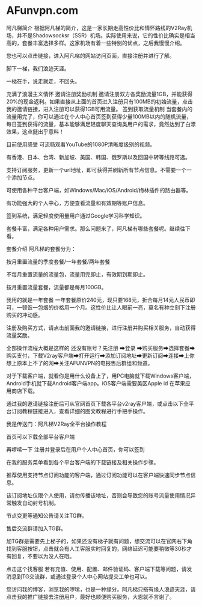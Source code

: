 # AFunvpn.com
阿凡梯简介
根据阿凡梯的简介，这是一家长期走高性价比和情怀路线的V2Ray机场，并不是Shadowsocksr（SSR）机场。实际使用来说，它的性价比确实是相当高的，套餐丰富选择多样。这家机场有着一些特别的优点，之后我慢慢介绍。

您也可以点击链接，进入阿凡梯的网站访问页面，直接注册并进行了解。

脚下一梯，我们浪迹天涯。

一梯在手，说走就走，不回头。

充满了浪漫主义情怀
邀请注册奖励机制
邀请注册双方各奖励流量1GB，并能获得20%的现金返利。如果直接从上面的首页进入注册只有100MB的初始流量，点击我的邀请链接，进入注册可以获得1GB可用流量。
签到获取流量机制
当套餐内的流量用完了，你可以通过在个人中心首页签到获得少量100MB以内的随机流量，每日签到获得的流量，基本能够满足轻度聊天查询类用户的需求，竟然达到了白漂效果，这点挺出乎意料！

目前使用感受
可流畅观看YouTube的1080P清晰度级别的视频。

有香港、日本、台湾、新加坡、美国、韩国、俄罗斯以及回国中转等线路可选。

支持订阅服务，更新一个url地址，即可获得并刷新所有节点信息。不需要一个一个添加节点。

可使用各种平台客户端，如Windows/Mac/iOS/Android/梅林插件的路由器等。

有功能强大的个人中心，方便查看流量和有效期等账户信息。

签到系统，满足轻度使用量用户通过Google学习科学知识。

套餐丰富，满足各种用户需求。那么问题来了，阿凡梯有哪些套餐呢。继续往下看。

套餐介绍
阿凡梯的套餐分为：

按月重置流量的季度套餐/一年套餐/两年套餐

不每月重置流量的流量包，流量用完即止，有效期到期即止。

按月重置流量套餐，流量都是每月100GB。

我用的就是一年套餐
一年套餐原价240元，现只要168元，折合每月14元人民币即可，一顿饭一包烟的价格用一个月。这性价比让人眼前一亮，莫名有种立刻下注册购买的冲动感。

注册及购买方式，请点击前面我的邀请链接，进行注册并购买相关服务，自动获得流量奖励。

全部操作流程大概是这样的
还没有账号？先注册 ➡登录 ➡购买服务➡选择套餐➡购买支付，下载V2ray客户端➡打开运行➡添加订阅地址➡更新订阅➡连接➡上你想上原本上不了的网➡关注AFUNVPN的电报售后群组和频道。

对于下载客户端，就看你是用什么设备上了，用PC电脑就下载Windows客户端，Android手机就下载Android客户端app。iOS客户端需要美区Apple id 在苹果应用商店下载。

通过我的邀请链接注册后可从官网首页下载各平台v2ray客户端，或点击以下全平台订阅教程链接进入，查看详细的图文教程进行手把手操作。

我是传送门：阿凡梯V2Ray全平台操作教程



首页可以下载全部平台客户端

再啰嗦一下
注册并登录后在用户个人中心首页，你可以签到

在我的服务菜单看到各个平台客户端的下载链接及相关操作步骤。

推荐使用支持节点订阅功能的客户端，通过订阅功能可以在客户端快速同步节点信息。

该订阅地址仅限个人使用，请勿传播该地址，否则会导致您的账号流量使用情况异常触发自动封号机制。

节点变更等通知公告请关注TG群。

售后交流群请加入TG群。

加TG群是需要先上梯子的，如果还没有梯子就有问题，想交流可以在官网右下角找到客服按钮，点击就会有人工客服实时回复的，网络延迟可能要稍微等30秒才有回复，不要以为没人在哦。

点击这个找客服
若有充值、使用、配置、邮件验证码、客户端下载等问题，请发消息到TG交流群，或通过登录个人中心网站提交工单也可以。

您访问我的博客，浏览我的啰嗦，也是一种缘分。阿凡梯只搭有缘人浪迹天涯，请点击我的推广链接去注册用户，最好也顺便购买服务，大恩就不言谢了。
